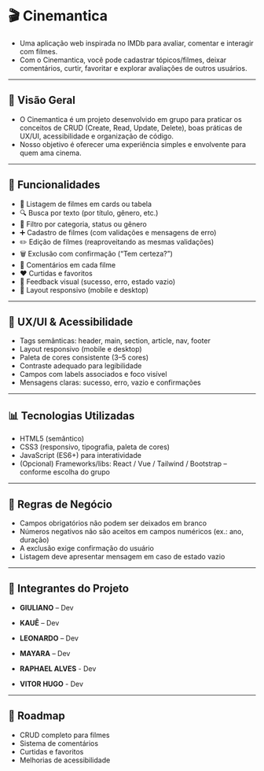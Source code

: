 # 🎬 Cinemantica

- Uma aplicação web inspirada no IMDb para avaliar, comentar e interagir com filmes.
- Com o Cinemantica, você pode cadastrar tópicos/filmes, deixar comentários, curtir, favoritar e explorar avaliações de outros usuários.

---

## 📌 Visão Geral

- O Cinemantica é um projeto desenvolvido em grupo para praticar os conceitos de CRUD (Create, Read, Update, Delete), boas práticas de UX/UI, acessibilidade e organização de código.
- Nosso objetivo é oferecer uma experiência simples e envolvente para quem ama cinema.

---

## 🚀 Funcionalidades

- 📄 Listagem de filmes em cards ou tabela
- 🔍 Busca por texto (por título, gênero, etc.)
- 🎯 Filtro por categoria, status ou gênero
- ➕ Cadastro de filmes (com validações e mensagens de erro)
- ✏️ Edição de filmes (reaproveitando as mesmas validações)
- 🗑️ Exclusão com confirmação (“Tem certeza?”)
- 💬 Comentários em cada filme
- ❤️ Curtidas e favoritos
- 🎨 Feedback visual (sucesso, erro, estado vazio)
- 📱 Layout responsivo (mobile e desktop)

---

## 📐 UX/UI & Acessibilidade

- Tags semânticas: header, main, section, article, nav, footer
- Layout responsivo (mobile e desktop)
- Paleta de cores consistente (3–5 cores)
- Contraste adequado para legibilidade
- Campos com labels associados e foco visível
- Mensagens claras: sucesso, erro, vazio e confirmações

---

## 📊 Tecnologias Utilizadas

- HTML5 (semântico)
- CSS3 (responsivo, tipografia, paleta de cores)
- JavaScript (ES6+) para interatividade
- (Opcional) Frameworks/libs: React / Vue / Tailwind / Bootstrap – conforme escolha do grupo

---

## 📌 Regras de Negócio

- Campos obrigatórios não podem ser deixados em branco
- Números negativos não são aceitos em campos numéricos (ex.: ano, duração)
- A exclusão exige confirmação do usuário
- Listagem deve apresentar mensagem em caso de estado vazio

---

## 👥 Integrantes do Projeto

- **GIULIANO** – Dev

- **KAUÊ** – Dev

- **LEONARDO** – Dev

- **MAYARA** – Dev

- **RAPHAEL ALVES** - Dev

- **VITOR HUGO**  - Dev

---

## 📝 Roadmap

 - CRUD completo para filmes
 - Sistema de comentários
 - Curtidas e favoritos
 - Melhorias de acessibilidade
